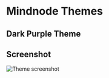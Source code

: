 # Mindnode Themes

## Dark Purple Theme

## Screenshot

![Theme screenshot](.github/dark-purple.png&raw=true "Dark Purple screenshot")

